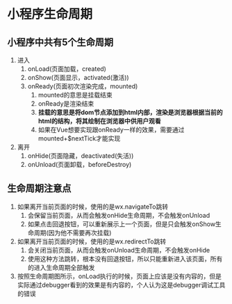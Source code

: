 # 小程序生命周期

## 小程序中共有5个生命周期

1. 进入
   1. onLoad(页面加载，created)
   2. onShow(页面显示，activated(激活))
   3. onReady(页面初次渲染完成，mounted)
      1. mounted的意思是挂载结束
      2. onReady是渲染结束
      3. **挂载的意思是将dom节点添加到html内部，渲染是浏览器根据当前的html的结构，将其绘制在浏览器中供用户观看**
      4. 如果在Vue想要实现跟onReady一样的效果，需要通过mounted+$nextTick才能实现
2. 离开
   1. onHide(页面隐藏，deactivated(失活))
   2. onUnload(页面卸载，beforeDestroy)

## 生命周期注意点

1. 如果离开当前页面的时候，使用的是wx.navigateTo跳转
   1. 会保留当前页面，从而会触发onHide生命周期，不会触发onUnload
   2. 如果点击回退按钮，可以重新展示上一个页面，但是只会触发onShow生命周期(因为他不需要再次挂载)
2. 如果离开当前页面的时候，使用的是wx.redirectTo跳转
   1. 会关闭当前页面，从而会触发onUnload生命周期，不会触发onHide
   2. 使用这种方法跳转，根本没有回退按钮，所以只能重新进入该页面，所有的进入生命周期全部触发
3. 按照生命周期图所示，onLoad执行的时候，页面上应该是没有内容的，但是实际通过debugger看到的效果是有内容的，个人认为这是debugger调试工具的错误

